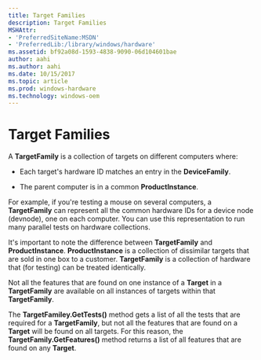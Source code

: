 ```yaml
---
title: Target Families
description: Target Families
MSHAttr:
- 'PreferredSiteName:MSDN'
- 'PreferredLib:/library/windows/hardware'
ms.assetid: bf92a08d-1593-4838-9090-06d104601bae
author: aahi
ms.author: aahi
ms.date: 10/15/2017
ms.topic: article
ms.prod: windows-hardware
ms.technology: windows-oem
---
```


# Target Families


A **TargetFamily** is a collection of targets on different computers where:

-   Each target's hardware ID matches an entry in the **DeviceFamily**.

-   The parent computer is in a common **ProductInstance**.

For example, if you're testing a mouse on several computers, a **TargetFamily** can represent all the common hardware IDs for a device node (devnode), one on each computer. You can use this representation to run many parallel tests on hardware collections.

It's important to note the difference between **TargetFamily** and **ProductInstance**. **ProductInstance** is a collection of dissimilar targets that are sold in one box to a customer. **TargetFamily** is a collection of hardware that (for testing) can be treated identically.

Not all the features that are found on one instance of a **Target** in a **TargetFamily** are available on all instances of targets within that **TargetFamily**.

The **TargetFamiley.GetTests()** method gets a list of all the tests that are required for a **TargetFamily**, but not all the features that are found on a **Target** will be found on all targets. For this reason, the **TargetFamily.GetFeatures()** method returns a list of all features that are found on any **Target**.

 

 






